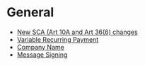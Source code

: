 # General <!-- omit in toc -->

- [New SCA (Art 10A and Art 36(6) changes](./90days.md)
- [Variable Recurring Payment](./vrp.md)
- [Company Name](./company-name.md)
- [Message Signing](./message-sign.md)